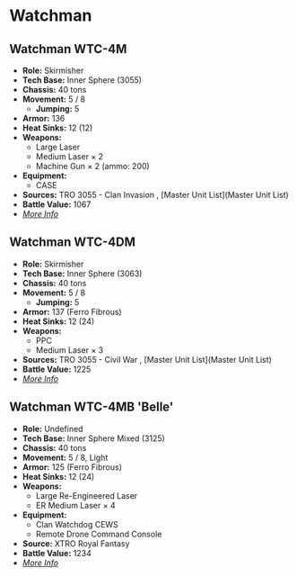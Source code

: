 # Watchman 

## Watchman WTC-4M 

- **Role:** Skirmisher 
- **Tech Base:** Inner Sphere (3055) 
- **Chassis:** 40 tons 
- **Movement:** 5 / 8 
  - **Jumping:** 5 
- **Armor:** 136 
- **Heat Sinks:** 12 (12) 
- **Weapons:** 
  - Large Laser 
  - Medium Laser × 2 
  - Machine Gun × 2 (ammo: 200) 
- **Equipment:** 
  - CASE 
- **Sources:** TRO 3055 - Clan Invasion , [Master Unit List](Master Unit List) 
- **Battle Value:** 1067 
- [*More Info*](watchman/watchman_wtc-4m.md) 

## Watchman WTC-4DM 

- **Role:** Skirmisher 
- **Tech Base:** Inner Sphere (3063) 
- **Chassis:** 40 tons 
- **Movement:** 5 / 8 
  - **Jumping:** 5 
- **Armor:** 137 (Ferro Fibrous) 
- **Heat Sinks:** 12 (24) 
- **Weapons:** 
  - PPC 
  - Medium Laser × 3 
- **Sources:** TRO 3055 - Civil War , [Master Unit List](Master Unit List) 
- **Battle Value:** 1225 
- [*More Info*](watchman/watchman_wtc-4dm.md) 

## Watchman WTC-4MB 'Belle' 

- **Role:** Undefined 
- **Tech Base:** Inner Sphere Mixed (3125) 
- **Chassis:** 40 tons 
- **Movement:** 5 / 8, Light 
- **Armor:** 125 (Ferro Fibrous) 
- **Heat Sinks:** 12 (24) 
- **Weapons:** 
  - Large Re-Engineered Laser 
  - ER Medium Laser × 4 
- **Equipment:** 
  - Clan Watchdog CEWS 
  - Remote Drone Command Console 
- **Source:** XTRO Royal Fantasy 
- **Battle Value:** 1234 
- [*More Info*](watchman/watchman_wtc-4mb_belle.md) 

